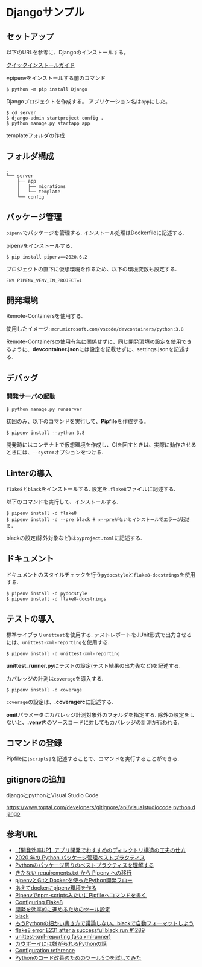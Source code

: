 # Djangoサンプル

## セットアップ

以下のURLを参考に、Djangoのインストールする。

[クイックインストールガイド](https://docs.djangoproject.com/ja/3.0/intro/install/#verifying)

※pipenvをインストールする前のコマンド

```shell
$ python -m pip install Django
```

Djangoプロジェクトを作成する。
アプリケーション名は```app```にした。

```shell
$ cd server
$ django-admin startproject config .
$ python manage.py startapp app
```

templateフォルダの作成

## フォルダ構成

```shell
.
└── server
    ├── app
    │   ├── migrations
    │   └── template
    └── config
```

## パッケージ管理
```pipenv```でパッケージを管理する.
インストール処理はDockerfileに記述する.

pipenvをインストールする.

```shell
$ pip install pipenv==2020.6.2
```

プロジェクトの直下に仮想環境を作るため、以下の環境変数も設定する.

```shell
ENV PIPENV_VENV_IN_PROJECT=1
```


## 開発環境

Remote-Containersを使用する.

使用したイメージ: ```mcr.microsoft.com/vscode/devcontainers/python:3.8```

Remote-Containersの使用有無に関係せずに、同じ開発環境の設定を使用できるように、**devcontainer.json**には設定を記載せずに、settings.jsonを記述する.

## デバッグ

### 開発サーバの起動

```shell
$ python manage.py runserver
```

初回のみ、以下のコマンドを実行して、**Pipfile**を作成する。

```shell
$ pipenv install --python 3.8
```

開発時にはコンテナ上で仮想環境を作成し、CIを回すときは、実際に動作させるときには、```--system```オプションをつける.

## Linterの導入

```flake8```と```black```をインストールする.
設定を```.flake8```ファイルに記述する.

以下のコマンドを実行して、インストールする.

```shell
$ pipenv install -d flake8
$ pipenv install -d --pre black # ★--preがないとインストールでエラーが起きる.
```

blackの設定(除外対象など)は```pyproject.toml```に記述する.

## ドキュメント

ドキュメントのスタイルチェックを行う```pydocstyle```と```flake8-docstrings```を使用する.

```shell
$ pipenv install -d pydocstyle
$ pipenv install -d flake8-docstrings
```

## テストの導入

標準ライブラリ```unittest```を使用する.
テストレポートをJUnit形式で出力させるには、```unittest-xml-reporting```を使用する.

```shell
$ pipenv install -d unittest-xml-reporting
```

**unittest_runner.py**にテストの設定(テスト結果の出力先など)を記述する.

カバレッジの計測は```coverage```を導入する.

```shell
$ pipenv install -d coverage
```

```coverage```の設定は、**.coveragerc**に記述する.

**omit**パラメータにカバレッジ計測対象外のフォルダを指定する.
除外の設定をしないと、**.venv**内のソースコードに対してもカバレッジの計測が行われる.



## コマンドの登録

Pipfileに```[scripts]```を記述することで、コマンドを実行することができる.


## gitignoreの追加
djangoとpythonとVisual Studio Code

https://www.toptal.com/developers/gitignore/api/visualstudiocode,python,django

## 参考URL

- [【開発効率UP】アプリ開発でおすすめのディレクトリ構造の工夫の仕方](https://code-ship-blog.wemotion.co.jp/technology/【開発効率up】アプリ開発でおすすめのディレクト)
- [2020 年の Python パッケージ管理ベストプラクティス](https://qiita.com/sk217/items/43c994640f4843a18dbe)
- [Pythonのパッケージ周りのベストプラクティスを理解する](https://www.m3tech.blog/entry/python-packaging)
- [きたない requirements.txt から Pipenv への移行](https://www.kabuku.co.jp/developers/python-pipenv-graph)
- [pipenvとGitとDockerを使ったPython開発フロー](https://qiita.com/Aruneko/items/796d7eeb61e1f36ae4a0)
- [あえてdockerにpipenv環境を作る](https://qiita.com/nassy20/items/3724aeda49238f965fb1)
- [Pipenvでnpm-scriptsみたいにPipfileへコマンドを書く](https://qiita.com/toto1310/items/a8ab8391bc8169721b4f)
- [Configuring Flake8](https://flake8.pycqa.org/en/latest/user/configuration.html)
- [開発を効率的に進めるためのツール設定](https://logmi.jp/tech/articles/322611)
- [black](https://github.com/psf/black)
- [もうPythonの細かい書き方で議論しない。blackで自動フォーマットしよう](https://blog.hirokiky.org/entry/2019/06/03/202745)
- [flake8 error E231 after a successful black run #1289](https://github.com/psf/black/issues/1289)
- [unittest-xml-reporting (aka xmlrunner)](https://github.com/xmlrunner/unittest-xml-reporting)
- [カウボーイには嫌がられるPythonの話](https://qiita.com/mima_ita/items/cabcf014aa08e27c8de7)
- [Configuration reference](https://coverage.readthedocs.io/en/coverage-5.2.1/config.html)
- [Pythonのコード改善のためのツール5つを試してみた](https://minus9d.hatenablog.com/entry/2018/10/22/235604)